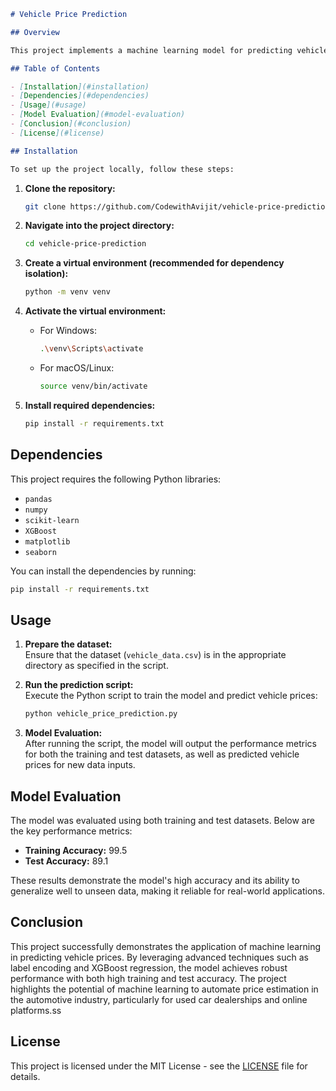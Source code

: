 
```markdown
# Vehicle Price Prediction

## Overview

This project implements a machine learning model for predicting vehicle prices based on a variety of features. It employs preprocessing techniques such as label encoding and utilizes powerful regression models like XGBoost to achieve high prediction accuracy. The model predicts vehicle prices in both USD and INR, making it suitable for applications in used car dealerships, online vehicle evaluation platforms, and automotive industry solutions.

## Table of Contents

- [Installation](#installation)
- [Dependencies](#dependencies)
- [Usage](#usage)
- [Model Evaluation](#model-evaluation)
- [Conclusion](#conclusion)
- [License](#license)

## Installation

To set up the project locally, follow these steps:
```

1. **Clone the repository:**

   ```bash
   git clone https://github.com/CodewithAvijit/vehicle-price-prediction.git
   ```

2. **Navigate into the project directory:**

   ```bash
   cd vehicle-price-prediction
   ```

3. **Create a virtual environment (recommended for dependency isolation):**

   ```bash
   python -m venv venv
   ```

4. **Activate the virtual environment:**

   - For Windows:
     ```bash
     .\venv\Scripts\activate
     ```
   - For macOS/Linux:
     ```bash
     source venv/bin/activate
     ```

5. **Install required dependencies:**

   ```bash
   pip install -r requirements.txt
   ```

## Dependencies

This project requires the following Python libraries:

- `pandas`
- `numpy`
- `scikit-learn`
- `XGBoost`
- `matplotlib`
- `seaborn`

You can install the dependencies by running:

```bash
pip install -r requirements.txt
```

## Usage

1. **Prepare the dataset:**  
   Ensure that the dataset (`vehicle_data.csv`) is in the appropriate directory as specified in the script.

2. **Run the prediction script:**  
   Execute the Python script to train the model and predict vehicle prices:

   ```bash
   python vehicle_price_prediction.py
   ```

3. **Model Evaluation:**  
   After running the script, the model will output the performance metrics for both the training and test datasets, as well as predicted vehicle prices for new data inputs.

## Model Evaluation

The model was evaluated using both training and test datasets. Below are the key performance metrics:

- **Training Accuracy:** 99.5
- **Test Accuracy:** 89.1

These results demonstrate the model's high accuracy and its ability to generalize well to unseen data, making it reliable for real-world applications.

## Conclusion

This project successfully demonstrates the application of machine learning in predicting vehicle prices. By leveraging advanced techniques such as label encoding and XGBoost regression, the model achieves robust performance with both high training and test accuracy. The project highlights the potential of machine learning to automate price estimation in the automotive industry, particularly for used car dealerships and online platforms.ss

## License

This project is licensed under the MIT License - see the [LICENSE](LICENSE) file for details. 
